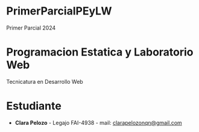 # PrimerParcialPEyLW
Primer Parcial 2024 

# Programacion Estatica y Laboratorio Web

Tecnicatura en Desarrollo Web

# Estudiante

- **Clara Pelozo** - Legajo FAI-4938 - mail: clarapelozonqn@gmail.com